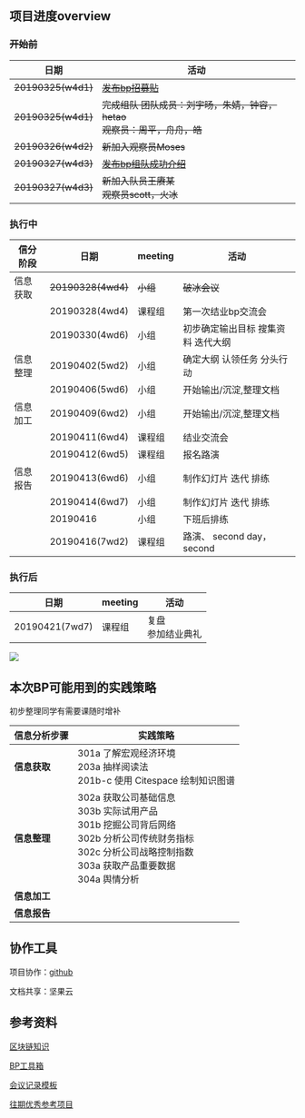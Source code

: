 ## 项目进度overview



### ~~开始前~~

| 日期               | 活动                                                         |
| ------------------ | ------------------------------------------------------------ |
| ~~20190325(w4d1)~~ | [~~发布bp招募贴~~](https://github.com/happylyy/IA004_blockchain/blob/master/delivery/%E6%8B%9B%E5%8B%9F%E8%B4%B4.md) |
| ~~20190325(w4d1)~~ | ~~完成组队      团队成员：刘宇旸，朱婧，钟容，hetao<br>观察员：周平，舟舟，皓~~ |
| ~~20190326(w4d2)~~ | ~~新加入观察员Moses~~                                        |
| ~~20190327(w4d3)~~ | [~~发布bp组队成功介绍~~](https://github.com/happylyy/IA004_blockchain/blob/master/delivery/%E9%A1%B9%E7%9B%AE%E4%BB%8B%E7%BB%8D.md) |
| ~~20190327(w4d3)~~ | ~~新加入队员王赓某<br>观察员scott，火冰~~                    |



### 执行中

| 信分阶段 | 日期               | meeting  | 活动                                         |
| -------- | ------------------ | -------- | -------------------------------------------- |
| 信息获取 | ~~20190328(4wd4)~~ | ~~小组~~ | ~~破冰会议~~                                 |
|          | 20190328(4wd4)     | 课程组   | 第一次结业bp交流会                           |
|          | 20190330(4wd6)     | 小组     | 初步确定输出目标      搜集资料      迭代大纲 |
| 信息整理 | 20190402(5wd2)     | 小组     | 确定大纲      认领任务      分头行动         |
|          | 20190406(5wd6)     | 小组     | 开始输出/沉淀,整理文档                       |
| 信息加工 | 20190409(6wd2)     | 小组     | 开始输出/沉淀,整理文档                       |
|          | 20190411(6wd4)     | 课程组   | 结业交流会                                   |
|          | 20190412(6wd5)     | 课程组   | 报名路演                                     |
| 信息报告 | 20190413(6wd6)     | 小组     | 制作幻灯片      迭代      排练               |
|          | 20190414(6wd7)     | 小组     | 制作幻灯片      迭代      排练               |
|          | 20190416           | 小组     | 下班后排练                                   |
|          | 20190416(7wd2)     | 课程组   | 路演、      second day，second               |



### 执行后

| 日期           | meeting | 活动                       |
| -------------- | ------- | -------------------------- |
| 20190421(7wd7) | 课程组  | 复盘      <br>参加结业典礼 |



![](https://static.openmindclub.com/2019-03-20-%E4%BC%81%E4%B8%9A%E5%BE%AE%E4%BF%A1%E6%88%AA%E5%9B%BE_1e8f293f-50fb-4a81-8321-5a11fe30820f.png)



## 本次BP可能用到的实践策略

初步整理同学有需要课随时增补

| 信息分析步骤 | 实践策略                                                     |
| ------------ | ------------------------------------------------------------ |
| **信息获取** | 301a 了解宏观经济环境      <br>203a 抽样阅读法       <br/>201b-c 使用 Citespace 绘制知识图谱 |
| **信息整理** | 302a   获取公司基础信息      <br/>303b 实际试用产品      <br/>301b 挖掘公司背后网络      <br/>302b 分析公司传统财务指标      <br/>302c 分析公司战略控制指数      <br/>303a 获取产品重要数据      <br/>304a 舆情分析 |
| **信息加工** |                                                              |
| **信息报告** |                                                              |





## 协作工具

项目协作：[github]()

文档共享：坚果云





## 参考资料

[区块链知识]()

[BP工具箱]()

[会议记录模板]()

[往期优秀参考项目]()

